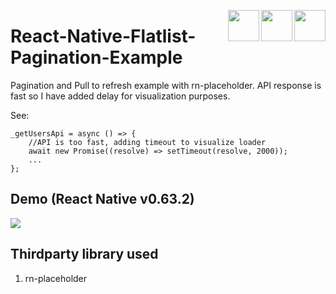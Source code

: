  
 [<img align="right" src="https://cdn.jsdelivr.net/npm/simple-icons@latest/icons/instagram.svg" width="50" height="50" />](http://www.instagram.com/gajjartejas)
 [<img align="right" src="https://cdn.jsdelivr.net/npm/simple-icons@latest/icons/twitter.svg" width="50" height="50" />](http://www.twitter.com/gajjartejas)
 [<img align="right" src="https://cdn.jsdelivr.net/npm/simple-icons@latest/icons/reddit.svg" width="50" height="50" />](http://www.reddit.com/u/gajjartejas)

# React-Native-Flatlist-Pagination-Example
Pagination and Pull to refresh example with rn-placeholder. API response is fast so I have added delay for visualization purposes.

See: 
```
_getUsersApi = async () => {
    //API is too fast, adding timeout to visualize loader
    await new Promise((resolve) => setTimeout(resolve, 2000));
    ...
};
```

## Demo (React Native v0.63.2)
![](demo.gif)

## Thirdparty library used
1. rn-placeholder
